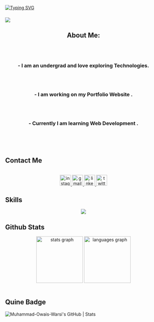 <a href="https://git.io/typing-svg"><img src="https://readme-typing-svg.demolab.com?font=Fira+Code&weight=600&size=31&pause=1000&random=false&width=435&lines=Hi+%F0%9F%91%8B+I'm+Muhammad+Owais+Warsi." alt="Typing SVG" /></a>

###


<img src="https://user-images.githubusercontent.com/74038190/225813708-98b745f2-7d22-48cf-9150-083f1b00d6c9.gif"></img>

<div align="center"><h2>About Me:</h2><br><br><h3>-  I am an undergrad and love exploring  Technologies.</h3><br><br><h3>- I am working on my Portfolio Website .</h3>
  <br><br><h3>- Currently I am learning Web Development .</h3><br><br>
</div>

<br clear="both">
<h2>Contact Me</h2>
<br>
<div align="center">
  <a href="https://www.instagram.com/owaiswarsi2/" target="_blank">
    <img src="https://img.shields.io/static/v1?message=Instagram&logo=instagram&label=&color=E4405F&logoColor=white&labelColor=&style=for-the-badge" height="35" alt="instagram logo"  />
  </a>
  <a href="warsimuhammadowais@gmail.com" target="_blank">
    <img src="https://img.shields.io/static/v1?message=Gmail&logo=gmail&label=&color=D14836&logoColor=white&labelColor=&style=for-the-badge" height="35" alt="gmail logo"  />
  </a>
  <a href="https://www.linkedin.com/in/muhammad-owais-warsi-318987276/" target="_blank">
    <img src="https://img.shields.io/static/v1?message=LinkedIn&logo=linkedin&label=&color=0077B5&logoColor=white&labelColor=&style=for-the-badge" height="35" alt="linkedin logo"  />
  </a>
  <a href="https://twitter.com/MO_warsi786" target="_blank">
    <img src="https://img.shields.io/static/v1?message=Twitter&logo=twitter&label=&color=1DA1F2&logoColor=white&labelColor=&style=for-the-badge" height="35" alt="twitter logo"  />
  </a>
</div>

###
<h2>Skills</h2>


<p align="center">
  <a href="https://skillicons.dev">
    <img src="https://skillicons.dev/icons?i=html,css,js,cpp,python,c,nodejs,express,git,linux,react,mysql,mongodb,github&perline=7" />
  </a>
</p>

<h2>Github Stats</h2>
<div align="center">
  <img src="https://github-readme-stats.vercel.app/api?username=Muhammad-Owais-Warsi&hide_title=false&hide_rank=false&show_icons=true&include_all_commits=true&count_private=true&disable_animations=false&theme=dracula&locale=en&hide_border=false" height="150" alt="stats graph"  />
  <img src="https://github-readme-stats.vercel.app/api/top-langs?username=Muhammad-Owais-Warsi&locale=en&hide_title=false&layout=compact&card_width=320&langs_count=5&theme=dracula&hide_border=false" height="150" alt="languages graph"  />
</div>

<br>
<h2>Quine Badge</h2>

![Muhammad-Owais-Warsi's GitHub | Stats](https://stats.quine.sh/Muhammad-Owais-Warsi/github?theme=dark)

<br clear="both">







